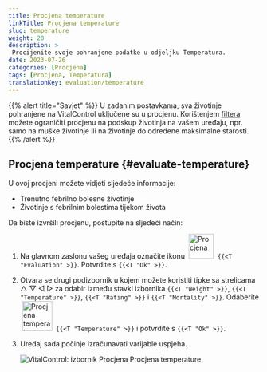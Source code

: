 ```yaml
---
title: Procjena temperature
linkTitle: Procjena temperature
slug: temperature
weight: 20
description: >
 Procijenite svoje pohranjene podatke u odjeljku Temperatura.
date: 2023-07-26
categories: [Procjena]
tags: [Procjena, Temperatura]
translationKey: evaluation/temperature
---
```

{{% alert title="Savjet" %}}
U zadanim postavkama, sva životinje pohranjene na VitalControl uključene su u procjenu. Korištenjem [filtera](../../filter/) možete ograničiti procjenu na podskup životinja na vašem uređaju, npr. samo na muške životinje ili na životinje do određene maksimalne starosti.
{{% /alert %}}

## Procjena temperature {#evaluate-temperature}

U ovoj procjeni možete vidjeti sljedeće informacije:
- Trenutno febrilno bolesne životinje
- Životinje s febrilnim bolestima tijekom života

Da biste izvršili procjenu, postupite na sljedeći način:

1. Na glavnom zaslonu vašeg uređaja označite ikonu &nbsp;<img src="/icons/main/evaluation.svg" width="50" align="bottom" alt="Procjena" />&nbsp; `{{<T "Evaluation" >}}`. Potvrdite s `{{<T "Ok" >}}`.

2. Otvara se drugi podizbornik u kojem možete koristiti tipke sa strelicama △ ▽ ◁ ▷ za odabir između stavki izbornika `{{<T "Weight" >}}`, `{{<T "Temperature" >}}`, `{{<T "Rating" >}}` i `{{<T "Mortality" >}}`. Odaberite &nbsp;<img src="/icons/evaluation/temperature.svg" width="60" align="bottom" alt="Procjena temperature" />&nbsp; `{{<T "Temperature" >}}` i potvrdite s `{{<T "Ok" >}}`.

3. Uređaj sada počinje izračunavati varijable uspjeha.

   ![VitalControl: izbornik Procjena Procjena temperature](../images/temperature.png "Procjena temperature")
